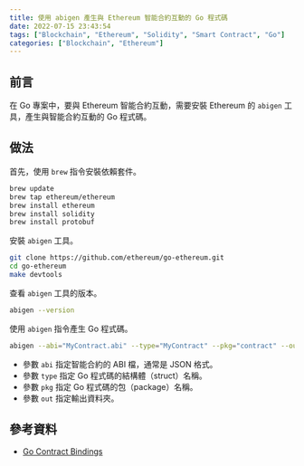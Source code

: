 ```yaml
---
title: 使用 abigen 產生與 Ethereum 智能合約互動的 Go 程式碼
date: 2022-07-15 23:43:54
tags: ["Blockchain", "Ethereum", "Solidity", "Smart Contract", "Go"]
categories: ["Blockchain", "Ethereum"]
---
```


## 前言

在 Go 專案中，要與 Ethereum 智能合約互動，需要安裝 Ethereum 的 `abigen` 工具，產生與智能合約互動的 Go 程式碼。

## 做法

首先，使用 `brew` 指令安裝依賴套件。

```bash
brew update
brew tap ethereum/ethereum
brew install ethereum
brew install solidity
brew install protobuf
```

安裝 `abigen` 工具。

```bash
git clone https://github.com/ethereum/go-ethereum.git
cd go-ethereum
make devtools
```

查看 `abigen` 工具的版本。

```bash
abigen --version
```

使用 `abigen` 指令產生 Go 程式碼。

```bash
abigen --abi="MyContract.abi" --type="MyContract" --pkg="contract" --out="my_contract.go"
```

- 參數 `abi` 指定智能合約的 ABI 檔，通常是 JSON 格式。
- 參數 `type` 指定 Go 程式碼的結構體（struct）名稱。
- 參數 `pkg` 指定 Go 程式碼的包（package）名稱。
- 參數 `out` 指定輸出資料夾。

## 參考資料

- [Go Contract Bindings](https://geth.ethereum.org/docs/dapp/native-bindings)
